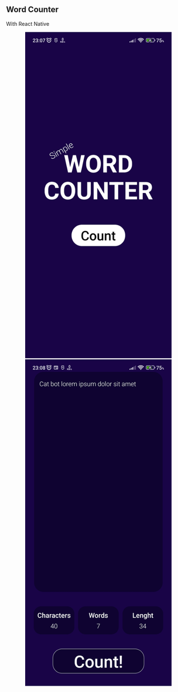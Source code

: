 <h2>Word Counter</h2>
<p>With React Native </p>


<p align="center">
  <a>
    <img width="400px" src="./assets/1.jpg">
    <img width="400px" src="./assets/2.jpg"><br/>
  </a>
</p>
